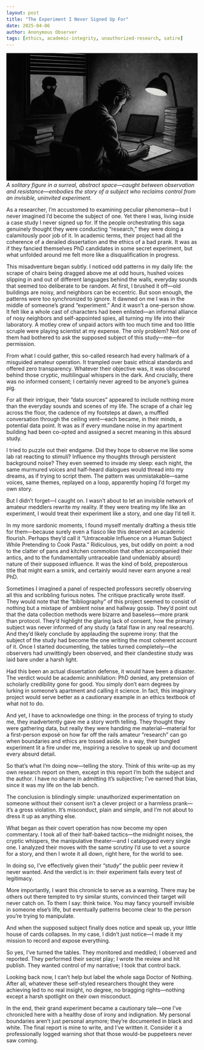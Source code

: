 ```yaml
---
layout: post
title: "The Experiment I Never Signed Up For"
date: 2025-04-06
author: Anonymous Observer
tags: [ethics, academic-integrity, unauthorized-research, satire]
---
```


![Anatomy of a Failed Psychological Stunt](/images/8A216A44-05B7-49F5-A207-78F3B46F2F6B.png)
*A solitary figure in a surreal, abstract space—caught between observation and resistance—embodies the story of a subject who reclaims control from an invisible, uninvited experiment.*


As a researcher, I’m accustomed to examining peculiar phenomena—but I never imagined I’d become the subject of one. Yet there I was, living inside a case study I never signed up for. If the people orchestrating this saga genuinely thought they were conducting “research,” they were doing a calamitously poor job of it. In academic terms, their project had all the coherence of a derailed dissertation and the ethics of a bad prank. It was as if they fancied themselves PhD candidates in some secret experiment, but what unfolded around me felt more like a disqualification in progress.

This misadventure began subtly. I noticed odd patterns in my daily life: the scrape of chairs being dragged above me at odd hours, hushed voices slipping in and out of different languages behind the walls, everyday sounds that seemed too deliberate to be random. At first, I brushed it off—old buildings are noisy, and neighbors can be eccentric. But soon enough, the patterns were too synchronized to ignore. It dawned on me I was in the middle of someone’s grand “experiment.” And it wasn’t a one-person show. It felt like a whole cast of characters had been enlisted—an informal alliance of nosy neighbors and self-appointed spies, all turning my life into their laboratory. A motley crew of unpaid actors with too much time and too little scruple were playing scientist at my expense. The only problem? Not one of them had bothered to ask the supposed subject of this study—me—for permission.

From what I could gather, this so-called research had every hallmark of a misguided amateur operation. It trampled over basic ethical standards and offered zero transparency. Whatever their objective was, it was obscured behind those cryptic, multilingual whispers in the dark. And crucially, there was no informed consent; I certainly never agreed to be anyone’s guinea pig.

For all their intrigue, their “data sources” appeared to include nothing more than the everyday sounds and scenes of my life. The scrape of a chair leg across the floor, the cadence of my footsteps at dawn, a muffled conversation through the ceiling vent—each became, in their minds, a potential data point. It was as if every mundane noise in my apartment building had been co-opted and assigned a secret meaning in this absurd study.

I tried to puzzle out their endgame. Did they hope to observe me like some lab rat reacting to stimuli? Influence my thoughts through persistent background noise? They even seemed to invade my sleep: each night, the same murmured voices and half-heard dialogues would thread into my dreams, as if trying to script them. The pattern was unmistakable—same voices, same themes, replayed on a loop, apparently hoping I’d forget my own story.

But I didn’t forget—I caught on. I wasn’t about to let an invisible network of amateur meddlers rewrite my reality. If they were treating my life like an experiment, I would treat their experiment like a story, and one day I’d tell it.

In my more sardonic moments, I found myself mentally drafting a thesis title for them—because surely even a fiasco like this deserved an academic flourish. Perhaps they’d call it “Untraceable Influence on a Human Subject While Pretending to Cook Pasta.” Ridiculous, yes, but oddly on point: a nod to the clatter of pans and kitchen commotion that often accompanied their antics, and to the fundamentally untraceable (and undeniably absurd) nature of their supposed influence. It was the kind of bold, preposterous title that might earn a smirk, and certainly would never earn anyone a real PhD.

Sometimes I imagined a panel of respected professors secretly observing all this and scribbling furious notes. The critique practically wrote itself. They would note that the “bibliography” of this project seemed to consist of nothing but a mixtape of ambient noise and hallway gossip. They’d point out that the data collection methods were bizarre and baseless—more prank than protocol. They’d highlight the glaring lack of consent, how the primary subject was never informed of any study (a fatal flaw in any real research). And they’d likely conclude by applauding the supreme irony: that the subject of the study had become the one writing the most coherent account of it. Once I started documenting, the tables turned completely—the observers had unwittingly been observed, and their clandestine study was laid bare under a harsh light.

Had this been an actual dissertation defense, it would have been a disaster. The verdict would be academic annihilation: PhD denied, any pretension of scholarly credibility gone for good. You simply don’t earn degrees by lurking in someone’s apartment and calling it science. In fact, this imaginary project would serve better as a cautionary example in an ethics textbook of what not to do.

And yet, I have to acknowledge one thing: in the process of trying to study me, they inadvertently gave me a story worth telling. They thought they were gathering data, but really they were handing me material—material for a first-person exposé on how far off the rails amateur “research” can go when boundaries and ethics are tossed aside. In a way, their bungled experiment lit a fire under me, inspiring a resolve to speak up and document every absurd detail.

So that’s what I’m doing now—telling the story. Think of this write-up as my own research report on them, except in this report I’m both the subject and the author. I have no shame in admitting it’s subjective; I’ve earned that bias, since it was my life on the lab bench.

The conclusion is blindingly simple: unauthorized experimentation on someone without their consent isn’t a clever project or a harmless prank—it’s a gross violation. It’s misconduct, plain and simple, and I’m not about to dress it up as anything else.

What began as their covert operation has now become my open commentary. I took all of their half-baked tactics—the midnight noises, the cryptic whispers, the manipulative theater—and I catalogued every single one. I analyzed their moves with the same scrutiny I’d use to vet a source for a story, and then I wrote it all down, right here, for the world to see.

In doing so, I’ve effectively given their “study” the public peer review it never wanted. And the verdict is in: their experiment fails every test of legitimacy.

More importantly, I want this chronicle to serve as a warning. There may be others out there tempted to try similar stunts, convinced their target will never catch on. To them I say: think twice. You may fancy yourself invisible in someone else’s life, but eventually patterns become clear to the person you’re trying to manipulate.

And when the supposed subject finally does notice and speak up, your little house of cards collapses. In my case, I didn’t just notice—I made it my mission to record and expose everything.

So yes, I’ve turned the tables. They monitored and meddled; I observed and reported. They performed their secret play; I wrote the review and hit publish. They wanted control of my narrative; I took that control back.

Looking back now, I can’t help but label the whole saga Doctor of Nothing. After all, whatever these self-styled researchers thought they were achieving led to no real insight, no degree, no bragging rights—nothing except a harsh spotlight on their own misconduct.

In the end, their grand experiment became a cautionary tale—one I’ve chronicled here with a healthy dose of irony and indignation. My personal boundaries aren’t just personal anymore; they’re documented in black and white. The final report is mine to write, and I’ve written it. Consider it a professionally logged warning shot that those would-be puppeteers never saw coming.

